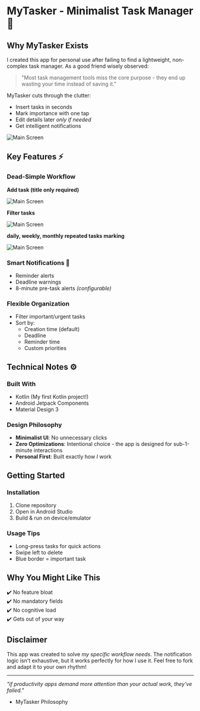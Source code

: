 # MyTasker - Minimalist Task Manager 📝


## Why MyTasker Exists

I created this app for personal use after failing to find a lightweight, non-complex task manager. As a good friend wisely observed:

> "Most task management tools miss the core purpose - they end up wasting your time instead of saving it."



MyTasker cuts through the clutter:
- Insert tasks in seconds
- Mark importance with one tap
- Edit details later *only if needed*
- Get intelligent notifications

![Main Screen](screenshots/lists.jpg)


## Key Features ⚡

### Dead-Simple Workflow
 **Add task (title only required)**

![Main Screen](screenshots/adding.jpg)




 **Filter tasks**

![Main Screen](screenshots/filters.jpg)


**daily, weekly, monthly repeated tasks marking**

![Main Screen](screenshots/everyday.jpg)


### Smart Notifications 🔔
- Reminder alerts
- Deadline warnings
- 8-minute pre-task alerts *(configurable)*

### Flexible Organization
- Filter important/urgent tasks
- Sort by:
    - Creation time (default)
    - Deadline
    - Reminder time
    - Custom priorities

## Technical Notes ⚙️

### Built With
- Kotlin (My first Kotlin project!)
- Android Jetpack Components
- Material Design 3

### Design Philosophy
- **Minimalist UI**: No unnecessary clicks
- **Zero Optimizations**: Intentional choice - the app is designed for sub-1-minute interactions
- **Personal First**: Built exactly how *I* work

## Getting Started

### Installation
1. Clone repository
2. Open in Android Studio
3. Build & run on device/emulator

### Usage Tips
- Long-press tasks for quick actions
- Swipe left to delete
- Blue border = important task

## Why You Might Like This
✔️ No feature bloat  
✔️ No mandatory fields  
✔️ No cognitive load  
✔️ Gets out of your way

## Disclaimer
This app was created to solve *my specific workflow needs*. The notification logic isn't exhaustive, but it works perfectly for how I use it. Feel free to fork and adapt it to your own rhythm!


---

*"if productivity apps demand more attention than your actual work, they've failed."*
- MyTasker Philosophy
